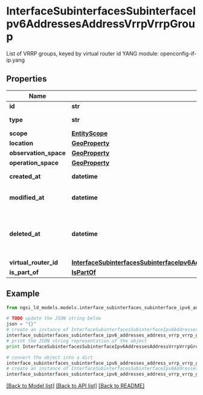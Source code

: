 # InterfaceSubinterfacesSubinterfaceIpv6AddressesAddressVrrpVrrpGroup

List of VRRP groups, keyed by virtual router id  YANG module: openconfig-if-ip.yang 

## Properties

Name | Type | Description | Notes
------------ | ------------- | ------------- | -------------
**id** | **str** | Entity id.  | [optional] 
**type** | **str** | NGSI-LD Entity identifier. It has to be InterfaceSubinterfacesSubinterfaceIpv6AddressesAddressVrrpVrrpGroup. | [default to 'InterfaceSubinterfacesSubinterfaceIpv6AddressesAddressVrrpVrrpGroup']
**scope** | [**EntityScope**](EntityScope.md) |  | [optional] 
**location** | [**GeoProperty**](GeoProperty.md) |  | [optional] 
**observation_space** | [**GeoProperty**](GeoProperty.md) |  | [optional] 
**operation_space** | [**GeoProperty**](GeoProperty.md) |  | [optional] 
**created_at** | **datetime** | Is defined as the temporal Property at which the Entity, Property or Relationship was entered into an NGSI-LD system.  | [optional] [readonly] 
**modified_at** | **datetime** | Is defined as the temporal Property at which the Entity, Property or Relationship was last modified in an NGSI-LD system, e.g. in order to correct a previously entered incorrect value.  | [optional] [readonly] 
**deleted_at** | **datetime** | Is defined as the temporal Property at which the Entity, Property or Relationship was deleted from an NGSI-LD system.  Entity deletion timestamp. See clause 4.8 It is only used in notifications reporting deletions and in the Temporal Representation of Entities (clause 4.5.6), Properties (clause 4.5.7), Relationships (clause 4.5.8) and LanguageProperties (clause 5.2.32).  | [optional] [readonly] 
**virtual_router_id** | [**InterfaceSubinterfacesSubinterfaceIpv6AddressesAddressVrrpVrrpGroupVirtualRouterId**](InterfaceSubinterfacesSubinterfaceIpv6AddressesAddressVrrpVrrpGroupVirtualRouterId.md) |  | [optional] 
**is_part_of** | [**IsPartOf**](IsPartOf.md) |  | 

## Example

```python
from ngsi_ld_models.models.interface_subinterfaces_subinterface_ipv6_addresses_address_vrrp_vrrp_group import InterfaceSubinterfacesSubinterfaceIpv6AddressesAddressVrrpVrrpGroup

# TODO update the JSON string below
json = "{}"
# create an instance of InterfaceSubinterfacesSubinterfaceIpv6AddressesAddressVrrpVrrpGroup from a JSON string
interface_subinterfaces_subinterface_ipv6_addresses_address_vrrp_vrrp_group_instance = InterfaceSubinterfacesSubinterfaceIpv6AddressesAddressVrrpVrrpGroup.from_json(json)
# print the JSON string representation of the object
print InterfaceSubinterfacesSubinterfaceIpv6AddressesAddressVrrpVrrpGroup.to_json()

# convert the object into a dict
interface_subinterfaces_subinterface_ipv6_addresses_address_vrrp_vrrp_group_dict = interface_subinterfaces_subinterface_ipv6_addresses_address_vrrp_vrrp_group_instance.to_dict()
# create an instance of InterfaceSubinterfacesSubinterfaceIpv6AddressesAddressVrrpVrrpGroup from a dict
interface_subinterfaces_subinterface_ipv6_addresses_address_vrrp_vrrp_group_form_dict = interface_subinterfaces_subinterface_ipv6_addresses_address_vrrp_vrrp_group.from_dict(interface_subinterfaces_subinterface_ipv6_addresses_address_vrrp_vrrp_group_dict)
```
[[Back to Model list]](../README.md#documentation-for-models) [[Back to API list]](../README.md#documentation-for-api-endpoints) [[Back to README]](../README.md)


